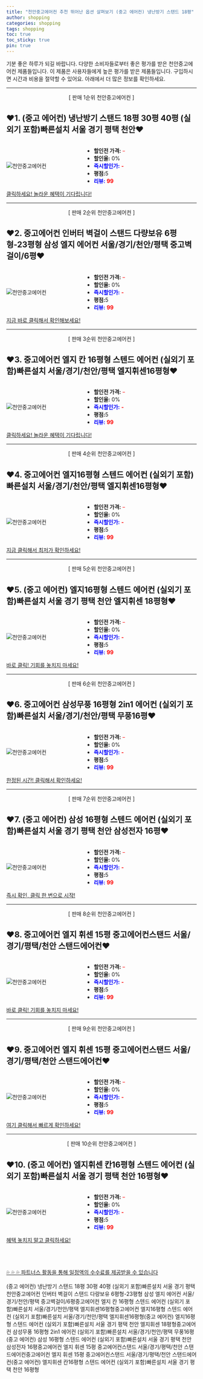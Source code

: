 ```yaml
---
title: "천안중고에어컨 추천 뛰어난 옵션 살펴보기 (중고 에어컨) 냉난방기 스탠드 18평"
author: shopping
categories: shopping
tags: shopping
toc: true
toc_sticky: true
pin: true
---
```

기분 좋은 하루가 되길 바랍니다. 다양한 소비자들로부터 좋은 평가를 받은 천안중고에어컨 제품들입니다. 이 제품은 사용자들에게 높은 평가를 받은 제품들입니다. 구입하시면 시간과 비용을 절약할 수 있어요. 아래에서 더 많은 정보를 확인하세요.

---
<p class="toplist" style="margin: 0 auto; display: block; width: fit-content;">[ 판매 1순위 천안중고에어컨 ]</p>

<h2><strong>❤️1. (중고 에어컨) 냉난방기 스탠드 18평 30평 40평 (실외기 포함)빠른설치 서울 경기 평택 천안❤️</strong></h2>

<div style="display: flex; align-items: center;">
    <div style="flex: 0.4;">
        <img src="https://thumbnail10.coupangcdn.com/thumbnails/remote/230x230ex/image/vendor_inventory/fd1e/9a98eb728de410e026ad5a4bc0b7b74a3228bd9e5e7ed21d374c44c47e45.png" alt="천안중고에어컨" style="max-width: 100%;">
    </div>
    <div style="flex: 0.6; margin-left: 10px;">
        <ul>
            <li><strong>할인전 가격:</strong> <del style="color: red;">-</del></li>
            <li><strong>할인율:</strong> 0%</li>
            <li><span style='color:blue'><strong>즉시할인가:</strong></span> <span style='color:red'><strong>-</strong></span></li>
            <li><strong>평점:</strong>5</li>
            <li><span style='color:blue'><strong>리뷰:</strong></span> <span style='color:red'><strong>99</strong></span></li>
        </ul>
    </div>
</div>
<div class="center">
    <a href="https://William4Davisa.github.io?lptag=AF9450613&subid=githubio&pageKey=8176800424&traceid=V0-153&itemId=23367943632&vendorItemId=90398213375" class="myButton">
        클릭하세요! 놀라운 혜택이 기다립니다!
    </a>
</div>


---
<p class="toplist" style="margin: 0 auto; display: block; width: fit-content;">[ 판매 2순위 천안중고에어컨 ]</p>

<h2><strong>❤️2. 중고에어컨 인버터 벽걸이 스탠드 다량보유 6평형-23평형 삼성 엘지 에어컨 서울/경기/천안/평택 중고벽걸이/6평❤️</strong></h2>

<div style="display: flex; align-items: center;">
    <div style="flex: 0.4;">
        <img src="https://thumbnail8.coupangcdn.com/thumbnails/remote/230x230ex/image/vendor_inventory/adcb/f9d7a28617616ffdf8652fd8e0e5d154d9a1b7e449c8615804ffdeb500a1.jpg" alt="천안중고에어컨" style="max-width: 100%;">
    </div>
    <div style="flex: 0.6; margin-left: 10px;">
        <ul>
            <li><strong>할인전 가격:</strong> <del style="color: red;">-</del></li>
            <li><strong>할인율:</strong> 0%</li>
            <li><span style='color:blue'><strong>즉시할인가:</strong></span> <span style='color:red'><strong>-</strong></span></li>
            <li><strong>평점:</strong>5</li>
            <li><span style='color:blue'><strong>리뷰:</strong></span> <span style='color:red'><strong>99</strong></span></li>
        </ul>
    </div>
</div>
<div class="center">
    <a href="https://William4Davisa.github.io?lptag=AF9450613&subid=githubio&pageKey=8065767320&traceid=V0-153&itemId=22683349798&vendorItemId=89883455563" class="myButton">
        지금 바로 클릭해서 확인해보세요!
    </a>
</div>


---
<p class="toplist" style="margin: 0 auto; display: block; width: fit-content;">[ 판매 3순위 천안중고에어컨 ]</p>

<h2><strong>❤️3. 중고에어컨 엘지 칸 16평형 스텐드 에어컨 (실외기 포함)빠른설치 서울/경기/천안/평택 엘지휘센16평형❤️</strong></h2>

<div style="display: flex; align-items: center;">
    <div style="flex: 0.4;">
        <img src="https://thumbnail10.coupangcdn.com/thumbnails/remote/230x230ex/image/vendor_inventory/69d5/83ca37459db67c69e03418b884edaab754a6d3c29e923b9be8cd50c66f0b.png" alt="천안중고에어컨" style="max-width: 100%;">
    </div>
    <div style="flex: 0.6; margin-left: 10px;">
        <ul>
            <li><strong>할인전 가격:</strong> <del style="color: red;">-</del></li>
            <li><strong>할인율:</strong> 0%</li>
            <li><span style='color:blue'><strong>즉시할인가:</strong></span> <span style='color:red'><strong>-</strong></span></li>
            <li><strong>평점:</strong>5</li>
            <li><span style='color:blue'><strong>리뷰:</strong></span> <span style='color:red'><strong>99</strong></span></li>
        </ul>
    </div>
</div>
<div class="center">
    <a href="https://William4Davisa.github.io?lptag=AF9450613&subid=githubio&pageKey=8090634502&traceid=V0-153&itemId=22848711660&vendorItemId=89883396147" class="myButton">
        클릭하세요! 놀라운 혜택이 기다립니다!
    </a>
</div>


---
<p class="toplist" style="margin: 0 auto; display: block; width: fit-content;">[ 판매 4순위 천안중고에어컨 ]</p>

<h2><strong>❤️4. 중고에어컨 엘지16평형 스텐드 에어컨 (실외기 포함)빠른설치 서울/경기/천안/평택 엘지휘센16평형❤️</strong></h2>

<div style="display: flex; align-items: center;">
    <div style="flex: 0.4;">
        <img src="https://thumbnail9.coupangcdn.com/thumbnails/remote/230x230ex/image/vendor_inventory/dda3/3ddc6b532fbfdbe4a59f45e5fc0393b9c38e5aa5b8313c1253e80101e5b7.png" alt="천안중고에어컨" style="max-width: 100%;">
    </div>
    <div style="flex: 0.6; margin-left: 10px;">
        <ul>
            <li><strong>할인전 가격:</strong> <del style="color: red;">-</del></li>
            <li><strong>할인율:</strong> 0%</li>
            <li><span style='color:blue'><strong>즉시할인가:</strong></span> <span style='color:red'><strong>-</strong></span></li>
            <li><strong>평점:</strong>5</li>
            <li><span style='color:blue'><strong>리뷰:</strong></span> <span style='color:red'><strong>99</strong></span></li>
        </ul>
    </div>
</div>
<div class="center">
    <a href="https://William4Davisa.github.io?lptag=AF9450613&subid=githubio&pageKey=8090626855&traceid=V0-153&itemId=22848678302&vendorItemId=90150421409" class="myButton">
        지금 클릭해서 최저가 확인하세요!
    </a>
</div>


---
<p class="toplist" style="margin: 0 auto; display: block; width: fit-content;">[ 판매 5순위 천안중고에어컨 ]</p>

<h2><strong>❤️5. (중고 에어컨) 엘지16평형 스텐드 에어컨 (실외기 포함)빠른설치 서울 경기 평택 천안 엘지휘센 18평형❤️</strong></h2>

<div style="display: flex; align-items: center;">
    <div style="flex: 0.4;">
        <img src="https://thumbnail9.coupangcdn.com/thumbnails/remote/230x230ex/image/vendor_inventory/e75a/5ae56232c32cf1b266f445e4b967bec16821e90da9e6eac0dd4c18863643.jpg" alt="천안중고에어컨" style="max-width: 100%;">
    </div>
    <div style="flex: 0.6; margin-left: 10px;">
        <ul>
            <li><strong>할인전 가격:</strong> <del style="color: red;">-</del></li>
            <li><strong>할인율:</strong> 0%</li>
            <li><span style='color:blue'><strong>즉시할인가:</strong></span> <span style='color:red'><strong>-</strong></span></li>
            <li><strong>평점:</strong>5</li>
            <li><span style='color:blue'><strong>리뷰:</strong></span> <span style='color:red'><strong>99</strong></span></li>
        </ul>
    </div>
</div>
<div class="center">
    <a href="https://William4Davisa.github.io?lptag=AF9450613&subid=githubio&pageKey=8067975540&traceid=V0-153&itemId=22698316686&vendorItemId=89926849853" class="myButton">
        바로 클릭! 기회를 놓치지 마세요!
    </a>
</div>


---
<p class="toplist" style="margin: 0 auto; display: block; width: fit-content;">[ 판매 6순위 천안중고에어컨 ]</p>

<h2><strong>❤️6. 중고에어컨 삼성무풍 16평형 2in1 에어컨 (실외기 포함)빠른설치 서울/경기/천안/평택 무풍16평❤️</strong></h2>

<div style="display: flex; align-items: center;">
    <div style="flex: 0.4;">
        <img src="https://thumbnail7.coupangcdn.com/thumbnails/remote/230x230ex/image/vendor_inventory/f232/c1e0d889210b8c606f133a72b609b2719ce8e44b63353a30b455db239ea1.png" alt="천안중고에어컨" style="max-width: 100%;">
    </div>
    <div style="flex: 0.6; margin-left: 10px;">
        <ul>
            <li><strong>할인전 가격:</strong> <del style="color: red;">-</del></li>
            <li><strong>할인율:</strong> 0%</li>
            <li><span style='color:blue'><strong>즉시할인가:</strong></span> <span style='color:red'><strong>-</strong></span></li>
            <li><strong>평점:</strong>5</li>
            <li><span style='color:blue'><strong>리뷰:</strong></span> <span style='color:red'><strong>99</strong></span></li>
        </ul>
    </div>
</div>
<div class="center">
    <a href="https://William4Davisa.github.io?lptag=AF9450613&subid=githubio&pageKey=8090716322&traceid=V0-153&itemId=22849033892&vendorItemId=89883715224" class="myButton">
        한정된 시간! 클릭해서 확인하세요!
    </a>
</div>


---
<p class="toplist" style="margin: 0 auto; display: block; width: fit-content;">[ 판매 7순위 천안중고에어컨 ]</p>

<h2><strong>❤️7. (중고 에어컨) 삼성 16평형 스텐드 에어컨 (실외기 포함)빠른설치 서울 경기 평택 천안 삼성전자 16평❤️</strong></h2>

<div style="display: flex; align-items: center;">
    <div style="flex: 0.4;">
        <img src="https://thumbnail7.coupangcdn.com/thumbnails/remote/230x230ex/image/vendor_inventory/a863/c6a80ce867c45b765a5056be828d47add56dcd43d7b13df66009459097fa.png" alt="천안중고에어컨" style="max-width: 100%;">
    </div>
    <div style="flex: 0.6; margin-left: 10px;">
        <ul>
            <li><strong>할인전 가격:</strong> <del style="color: red;">-</del></li>
            <li><strong>할인율:</strong> 0%</li>
            <li><span style='color:blue'><strong>즉시할인가:</strong></span> <span style='color:red'><strong>-</strong></span></li>
            <li><strong>평점:</strong>5</li>
            <li><span style='color:blue'><strong>리뷰:</strong></span> <span style='color:red'><strong>99</strong></span></li>
        </ul>
    </div>
</div>
<div class="center">
    <a href="https://William4Davisa.github.io?lptag=AF9450613&subid=githubio&pageKey=8067920465&traceid=V0-153&itemId=22698096306&vendorItemId=90049980290" class="myButton">
        즉시 확인, 클릭 한 번으로 시작!
    </a>
</div>


---
<p class="toplist" style="margin: 0 auto; display: block; width: fit-content;">[ 판매 8순위 천안중고에어컨 ]</p>

<h2><strong>❤️8. 중고에어컨 엘지 휘센 15평 중고에어컨스탠드 서울/경기/평택/천안 스탠드에어컨❤️</strong></h2>

<div style="display: flex; align-items: center;">
    <div style="flex: 0.4;">
        <img src="https://thumbnail8.coupangcdn.com/thumbnails/remote/230x230ex/image/vendor_inventory/ae05/e96e88080b9ef8edaa012b0e04f99bd3cf081e02b96de412abc8710bc310.jpg" alt="천안중고에어컨" style="max-width: 100%;">
    </div>
    <div style="flex: 0.6; margin-left: 10px;">
        <ul>
            <li><strong>할인전 가격:</strong> <del style="color: red;">-</del></li>
            <li><strong>할인율:</strong> 0%</li>
            <li><span style='color:blue'><strong>즉시할인가:</strong></span> <span style='color:red'><strong>-</strong></span></li>
            <li><strong>평점:</strong>5</li>
            <li><span style='color:blue'><strong>리뷰:</strong></span> <span style='color:red'><strong>99</strong></span></li>
        </ul>
    </div>
</div>
<div class="center">
    <a href="https://William4Davisa.github.io?lptag=AF9450613&subid=githubio&pageKey=5184833396&traceid=V0-153&itemId=7181505069&vendorItemId=74880576172" class="myButton">
        바로 클릭! 기회를 놓치지 마세요!
    </a>
</div>


---
<p class="toplist" style="margin: 0 auto; display: block; width: fit-content;">[ 판매 9순위 천안중고에어컨 ]</p>

<h2><strong>❤️9. 중고에어컨 엘지 휘센 15평 중고에어컨스탠드 서울/경기/평택/천안 스탠드에어컨❤️</strong></h2>

<div style="display: flex; align-items: center;">
    <div style="flex: 0.4;">
        <img src="https://thumbnail7.coupangcdn.com/thumbnails/remote/230x230ex/image/vendor_inventory/a091/d616f7fb7a1abfa61c9f06c4574f00962a23eaab383190d8e31d83af73ce.jpg" alt="천안중고에어컨" style="max-width: 100%;">
    </div>
    <div style="flex: 0.6; margin-left: 10px;">
        <ul>
            <li><strong>할인전 가격:</strong> <del style="color: red;">-</del></li>
            <li><strong>할인율:</strong> 0%</li>
            <li><span style='color:blue'><strong>즉시할인가:</strong></span> <span style='color:red'><strong>-</strong></span></li>
            <li><strong>평점:</strong>5</li>
            <li><span style='color:blue'><strong>리뷰:</strong></span> <span style='color:red'><strong>99</strong></span></li>
        </ul>
    </div>
</div>
<div class="center">
    <a href="https://William4Davisa.github.io?lptag=AF9450613&subid=githubio&pageKey=5184838616&traceid=V0-153&itemId=7181537483&vendorItemId=74530561881" class="myButton">
        여기 클릭해서 빠르게 확인하세요!
    </a>
</div>


---
<p class="toplist" style="margin: 0 auto; display: block; width: fit-content;">[ 판매 10순위 천안중고에어컨 ]</p>

<h2><strong>❤️10. (중고 에어컨) 엘지휘센 칸16평형 스텐드 에어컨 (실외기 포함)빠른설치 서울 경기 평택 천안 16평형❤️</strong></h2>

<div style="display: flex; align-items: center;">
    <div style="flex: 0.4;">
        <img src="https://thumbnail8.coupangcdn.com/thumbnails/remote/230x230ex/image/vendor_inventory/1ad8/74e64c3d173212466f53c73d2128b1f227afd576f2428063b885bf6c1fbd.png" alt="천안중고에어컨" style="max-width: 100%;">
    </div>
    <div style="flex: 0.6; margin-left: 10px;">
        <ul>
            <li><strong>할인전 가격:</strong> <del style="color: red;">-</del></li>
            <li><strong>할인율:</strong> 0%</li>
            <li><span style='color:blue'><strong>즉시할인가:</strong></span> <span style='color:red'><strong>-</strong></span></li>
            <li><strong>평점:</strong>5</li>
            <li><span style='color:blue'><strong>리뷰:</strong></span> <span style='color:red'><strong>99</strong></span></li>
        </ul>
    </div>
</div>
<div class="center">
    <a href="https://William4Davisa.github.io?lptag=AF9450613&subid=githubio&pageKey=8097042759&traceid=V0-153&itemId=22893559723&vendorItemId=89928107954" class="myButton">
        혜택 놓치지 말고 클릭하세요!
    </a>
</div>

<br><br><br>[💦 💦 💦 파트너스 활동을 통해 일정액의 수수료를 제공받을 수 있습니다](https://link.coupang.com/a/bcpT2c)<br><br>(중고 에어컨) 냉난방기 스탠드 18평 30평 40평 (실외기 포함)빠른설치 서울 경기 평택 천안중고에어컨 인버터 벽걸이 스탠드 다량보유 6평형-23평형 삼성 엘지 에어컨 서울/경기/천안/평택 중고벽걸이/6평중고에어컨 엘지 칸 16평형 스텐드 에어컨 (실외기 포함)빠른설치 서울/경기/천안/평택 엘지휘센16평형중고에어컨 엘지16평형 스텐드 에어컨 (실외기 포함)빠른설치 서울/경기/천안/평택 엘지휘센16평형(중고 에어컨) 엘지16평형 스텐드 에어컨 (실외기 포함)빠른설치 서울 경기 평택 천안 엘지휘센 18평형중고에어컨 삼성무풍 16평형 2in1 에어컨 (실외기 포함)빠른설치 서울/경기/천안/평택 무풍16평(중고 에어컨) 삼성 16평형 스텐드 에어컨 (실외기 포함)빠른설치 서울 경기 평택 천안 삼성전자 16평중고에어컨 엘지 휘센 15평 중고에어컨스탠드 서울/경기/평택/천안 스탠드에어컨중고에어컨 엘지 휘센 15평 중고에어컨스탠드 서울/경기/평택/천안 스탠드에어컨(중고 에어컨) 엘지휘센 칸16평형 스텐드 에어컨 (실외기 포함)빠른설치 서울 경기 평택 천안 16평형